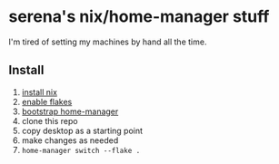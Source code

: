 # serena's nix/home-manager stuff

I'm tired of setting my machines by hand all the time.

## Install

1. [install nix](https://nixos.org/download/)
2. [enable flakes](https://nixos.wiki/wiki/Flakes)
3. [bootstrap home-manager](https://nix-community.github.io/home-manager/index.xhtml#sec-flakes-standalone)
4. clone this repo
5. copy desktop as a starting point
6. make changes as needed
7. `home-manager switch --flake .`
